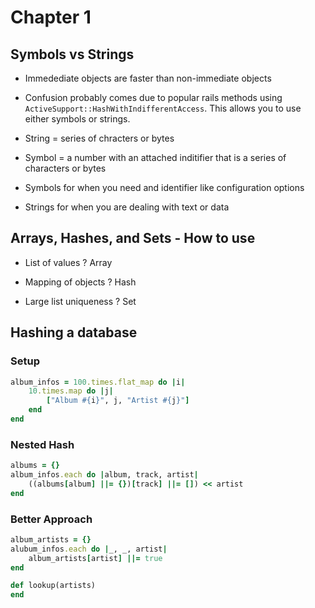 # Chapter 1

## Symbols vs Strings

* Immedediate objects are faster than non-immediate objects

* Confusion probably comes due to popular rails methods using `ActiveSupport::HashWithIndifferentAccess`.
This allows you to use either symbols or strings.

* String = series of chracters or bytes

* Symbol = a number with an attached inditifier that is a series of characters or bytes

* Symbols for when you need and identifier like configuration options

* Strings for when you are dealing with text or data

## Arrays, Hashes, and Sets - How to use

* List of values ? Array

* Mapping of objects ? Hash

* Large list uniqueness ? Set

## Hashing a database

### Setup

```ruby
album_infos = 100.times.flat_map do |i|
    10.times.map do |j|
        ["Album #{i}", j, "Artist #{j}"]
    end
end
```

### Nested Hash

```ruby
albums = {}
album_infos.each do |album, track, artist|
    ((albums[album] ||= {})[track] ||= []) << artist
end
```

### Better Approach

```ruby
album_artists = {}
alubum_infos.each do |_, _, artist|
    album_artists[artist] ||= true
end

def lookup(artists)
end
```

